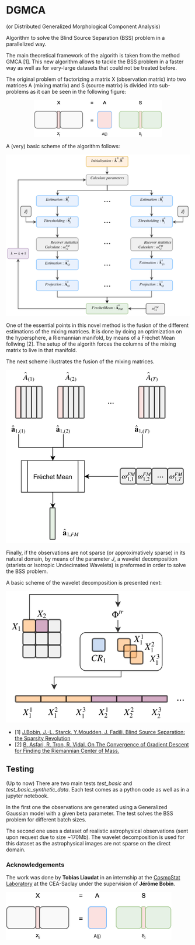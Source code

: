 # DGMCA
(or Distributed Generalized Morphological Component Analysis)

Algorithm to solve the Blind Source Separation (BSS) problem in a parallelized way.

The main theoretical framework of the algorith is taken from the method GMCA [1]. This new algorithm allows to tackle the BSS problem in a faster way as well as for very-large datasets that could not be treated before. 

The original problem of factorizing a matrix X (observation matrix) into two matrices A (mixing matrix) and S (source matrix) is divided into sub-problems as it can be seen in the following figure:

<p align="center">
  <img src="./Fig/v1.png?raw=true" width="350" title="hover text">
</p>

A (very) basic scheme of the algorithm follows:

![](./Fig/dgmca2_schema.png?raw=true)

One of the essential points in this novel method is the fusion of the different estimations of the mixing matrices. It is done by doing an optimization on the hypersphere, a Riemannian manifold, by means of a Fréchet Mean follwing [2]. The setup of the algorith forces the columns of the mixing matrix to live in that manifold. 

The next scheme illustrates the fusion of the mixing matrices.

![](./Fig/ill_frechetmean.png?raw=true)

Finally, if the observations are not sparse (or approximatively sparse) in its natural domain, by means of the parameter *J*, a wavelet decomposition (starlets or Isotropic Undecimated Wavelets) is preformed in order to solve the BSS problem.

A basic scheme of the wavelet decomposition is presented next:

![](./Fig/transform_decomp.png?raw=true)



* [1] [J.Bobin, J.-L. Starck, Y.Moudden, J. Fadili, Blind Source Separation: the Sparsity Revolution](http://jbobin.cosmostat.org/docs/aiep08.pdf)
* [2] [B. Asfari, R. Tron, R. Vidal. On The Convergence of Gradient Descent for Finding the Riemannian Center of Mass.](https://arxiv.org/pdf/1201.0925.pdf)


## Testing

(Up to now) There are two main tests *test_basic* and *test_basic_synthetic_data*. Each test comes as a python code as well as in a jupyter notebook.

In the first one the observations are generated using a Generalized Gaussian model with a given beta parameter. The test solves the BSS problem for different batch sizes.

The second one uses a dataset of realistic astrophysical observations (sent upon request due to size ~170Mb). The wavelet decomposition is used for this dataset as the astrophysical images are not sparse on the direct domain.


### Acknowledgements
The work was done by **Tobias Liaudat** in an internship at the [CosmoStat Laboratory](http://www.cosmostat.org/) at the CEA-Saclay under the supervision of **Jérôme Bobin**.

![](./Fig/v1.png?raw=true)